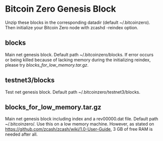 # Bitcoin Zero Genesis Block
Unzip these blocks in the corresponding datadir (default ~/.bitcoinzero). Then initialize your Bitcoin Zero node with zcashd -reindex option.
## blocks
Main net genesis block. Default path ~/.bitcoinzero/blocks. If error occurs or being killed because of lacking memory during the initializing reindex, please try *blocks_for_low_memory.tar.gz*.
## testnet3/blocks
Test net genesis block. Default path ~/.bitcoinzero/testnet3/blocks.
## blocks_for_low_memory.tar.gz
Main net genesis block including index and a rev00000.dat file. Default path ~/.bitcoinzero/. Use this on a low memory machine. However, as stated on <https://github.com/zcash/zcash/wiki/1.0-User-Guide>, 3 GB of free RAM is needed after all.
